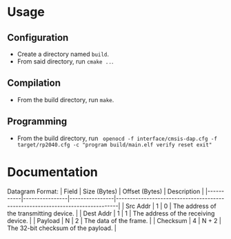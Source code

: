 # Usage
## Configuration
- Create a directory named ```build```.
- From said directory, run ```cmake ..```.
## Compilation
- From the build directory, run ```make```.
## Programming
- From the build directory, run
``` openocd -f interface/cmsis-dap.cfg -f target/rp2040.cfg -c "program build/main.elf verify reset exit"```

# Documentation

Datagram Format:
| Field     | Size (Bytes)   | Offset (Bytes) | Description                                                                   |
|-----------|----------------|----------------|-------------------------------------------------------------------------------|
| Src Addr  | 1              | 0              | The address of the transmitting device.                                       |
| Dest Addr | 1              | 1              | The address of the receiving device.                                          |
| Payload   | N              | 2              | The data of the frame.                                                        |
| Checksum  | 4              | N + 2          | The 32-bit checksum of the payload.                                           |